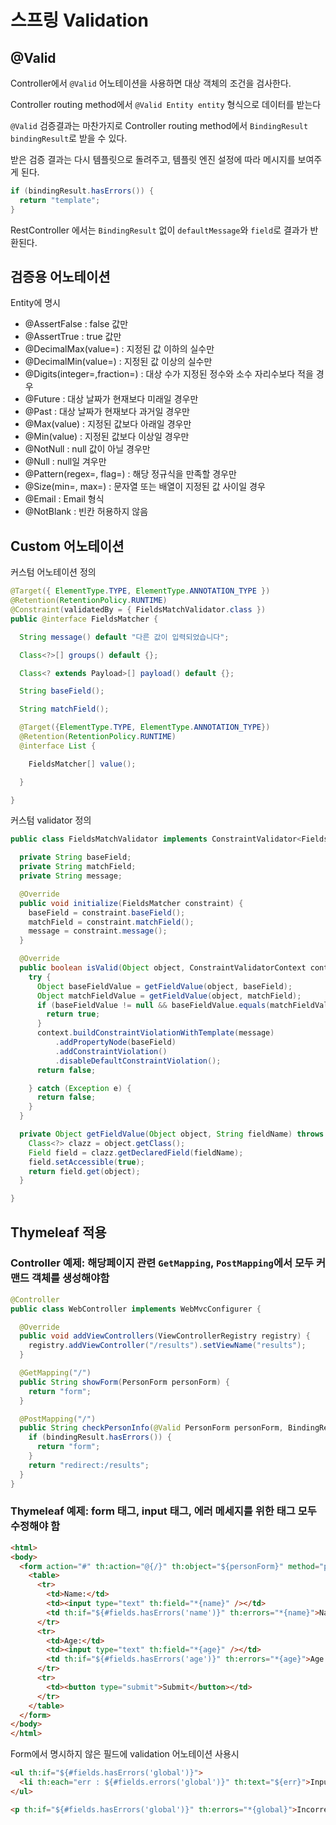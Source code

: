# 스프링 Validation

## @Valid

Controller에서 `@Valid` 어노테이션을 사용하면 대상 객체의 조건을 검사한다.

Controller routing method에서 `@Valid Entity entity` 형식으로 데이터를 받는다

`@Valid` 검증결과는 마찬가지로 Controller routing method에서 `BindingResult bindingResult`로 받을 수 있다.

받은 검증 결과는 다시 템플릿으로 돌려주고, 템플릿 엔진 설정에 따라 메시지를 보여주게 된다.

```java
if (bindingResult.hasErrors()) {
  return "template";
}
```

RestController 에서는 `BindingResult` 없이 `defaultMessage`와 `field`로 결과가 반환된다.

## 검증용 어노테이션

Entity에 명시

- @AssertFalse : false 값만
- @AssertTrue : true 값만
- @DecimalMax(value=) : 지정된 값 이하의 실수만
- @DecimalMin(value=) : 지정된 값 이상의 실수만
- @Digits(integer=,fraction=) : 대상 수가 지정된 정수와 소수 자리수보다 적을 경우
- @Future : 대상 날짜가 현재보다 미래일 경우만
- @Past : 대상 날짜가 현재보다 과거일 경우만
- @Max(value) : 지정된 값보다 아래일 경우만
- @Min(value) : 지정된 값보다 이상일 경우만
- @NotNull : null 값이 아닐 경우만
- @Null : null일 겨우만
- @Pattern(regex=, flag=) : 해당 정규식을 만족할 경우만
- @Size(min=, max=) : 문자열 또는 배열이 지정된 값 사이일 경우
- @Email : Email 형식
- @NotBlank : 빈칸 허용하지 않음

## Custom 어노테이션

커스텀 어노테이션 정의

```java
@Target({ ElementType.TYPE, ElementType.ANNOTATION_TYPE })
@Retention(RetentionPolicy.RUNTIME)
@Constraint(validatedBy = { FieldsMatchValidator.class })
public @interface FieldsMatcher {

  String message() default "다른 값이 입력되었습니다";

  Class<?>[] groups() default {};

  Class<? extends Payload>[] payload() default {};

  String baseField();

  String matchField();

  @Target({ElementType.TYPE, ElementType.ANNOTATION_TYPE})
  @Retention(RetentionPolicy.RUNTIME)
  @interface List {

    FieldsMatcher[] value();

  }

}
```

커스텀 validator 정의

```java
public class FieldsMatchValidator implements ConstraintValidator<FieldsMatcher, Object> {

  private String baseField;
  private String matchField;
  private String message;

  @Override
  public void initialize(FieldsMatcher constraint) {
    baseField = constraint.baseField();
    matchField = constraint.matchField();
    message = constraint.message();
  }

  @Override
  public boolean isValid(Object object, ConstraintValidatorContext context) {
    try {
      Object baseFieldValue = getFieldValue(object, baseField);
      Object matchFieldValue = getFieldValue(object, matchField);
      if (baseFieldValue != null && baseFieldValue.equals(matchFieldValue)) {
        return true;
      }
      context.buildConstraintViolationWithTemplate(message)
          .addPropertyNode(baseField)
          .addConstraintViolation()
          .disableDefaultConstraintViolation();
      return false;

    } catch (Exception e) {
      return false;
    }
  }

  private Object getFieldValue(Object object, String fieldName) throws Exception {
    Class<?> clazz = object.getClass();
    Field field = clazz.getDeclaredField(fieldName);
    field.setAccessible(true);
    return field.get(object);
  }

}
```

## Thymeleaf 적용

### Controller 예제: 해당페이지 관련 `GetMapping`, `PostMapping`에서 모두 커맨드 객체를 생성해야함

```java
@Controller
public class WebController implements WebMvcConfigurer {

  @Override
  public void addViewControllers(ViewControllerRegistry registry) {
    registry.addViewController("/results").setViewName("results");
  }

  @GetMapping("/")
  public String showForm(PersonForm personForm) {
    return "form";
  }

  @PostMapping("/")
  public String checkPersonInfo(@Valid PersonForm personForm, BindingResult bindingResult) {
    if (bindingResult.hasErrors()) {
      return "form";
    }
    return "redirect:/results";
  }
}
```

### Thymeleaf 예제: form 태그, input 태그, 에러 메세지를 위한 태그 모두 수정해야 함

```html
<html>
<body>
  <form action="#" th:action="@{/}" th:object="${personForm}" method="post">
    <table>
      <tr>
        <td>Name:</td>
        <td><input type="text" th:field="*{name}" /></td>
        <td th:if="${#fields.hasErrors('name')}" th:errors="*{name}">Name Error</td>
      </tr>
      <tr>
        <td>Age:</td>
        <td><input type="text" th:field="*{age}" /></td>
        <td th:if="${#fields.hasErrors('age')}" th:errors="*{age}">Age Error</td>
      </tr>
      <tr>
        <td><button type="submit">Submit</button></td>
      </tr>
    </table>
  </form>
</body>
</html>
```

Form에서 명시하지 않은 필드에 validation 어노테이션 사용시

```html
<ul th:if="${#fields.hasErrors('global')}">
  <li th:each="err : ${#fields.errors('global')}" th:text="${err}">Input is incorrect</li>
</ul>
```

```html
<p th:if="${#fields.hasErrors('global')}" th:errors="*{global}">Incorrect date</p>
```
